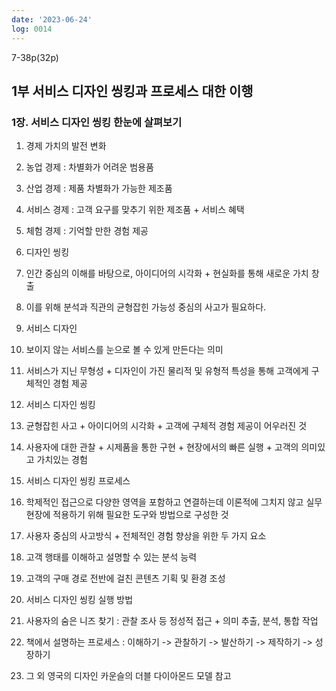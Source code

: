 ```yaml
---
date: '2023-06-24'
log: 0014
---
```


7-38p(32p)

## 1부 서비스 디자인 씽킹과 프로세스 대한 이행

### 1장. 서비스 디자인 씽킹 한눈에 살펴보기

1. 경제 가치의  발전 변화
  1. 농업 경제 : 차별화가 어려운 범용품 
  2. 산업 경제 : 제품 차별화가 가능한 제조품
  3. 서비스  경제 : 고객 요구를 맞추기 위한 제조품 + 서비스 혜택
  4. 체험 경제 : 기억할 만한 경험 제공

2. 디자인 씽킹
  1. 인간 중심의 이해를 바탕으로, 아이디어의 시각화 + 현실화를 통해 새로운 가치 창출
  2. 이를 위해 분석과 직관의 균형잡힌 가능성  중심의 사고가 필요하다.

3. 서비스 디자인
  1. 보이지 않는 서비스를 눈으로 볼 수 있게 만든다는 의미
  2. 서비스가 지닌 무형성 + 디자인이 가진 물리적 및 유형적 특성을 통해 고객에게 구체적인 경험 제공

4. 서비스 디자인 씽킹
  1. 균형잡힌 사고 + 아이디어의 시각화 + 고객에 구체적 경험 제공이 어우러진 것
  2. 사용자에 대한 관찰 + 시제품을 통한 구현 + 현장에서의 빠른 실행 + 고객의 의미있고 가치있는 경험

5. 서비스 디자인 씽킹 프로세스
  1. 학제적인 접근으로 다양한 영역을 포함하고 연결하는데 이론적에 그치지 않고 실무현장에 적용하기 위해 필요한 도구와 방법으로 구성한 것

6. 사용자 중심의 사고방식 + 전체적인 경험 향상을 위한 두 가지 요소
  1. 고객 행태를 이해하고 설명할 수 있는 분석 능력
  2. 고객의 구매 경로 전반에 걸친 콘텐츠 기획 및 환경 조성

7. 서비스 디자인 씽킹 실행 방법
  1. 사용자의 숨은 니즈 찾기 : 관찰 조사 등 정성적 접근 + 의미 추출, 분석, 통합 작업 
  2. 책에서 설명하는 프로세스 : 이해하기 -> 관찰하기 -> 발산하기 -> 제작하기 -> 성장하기
  3. 그 외 영국의 디자인 카운슬의 더블 다이아몬드 모델 참고